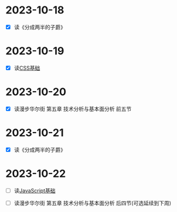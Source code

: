 # 2023-10-18
- [x] 读《分成两半的子爵》

# 2023-10-19
- [x] 读[CSS基础](https://developer.mozilla.org/zh-CN/docs/Learn/Getting_started_with_the_web/CSS_basics)

# 2023-10-20
- [x] 读漫步华尔街 第五章 技术分析与基本面分析 前五节

# 2023-10-21
- [x] 读《分成两半的子爵》
# 2023-10-22
- [ ] 读[JavaScript基础](https://developer.mozilla.org/zh-CN/docs/Learn/Getting_started_with_the_web/JavaScript_basics)
- [ ] 读漫步华尔街 第五章 技术分析与基本面分析 后四节(可选延续到下周)


